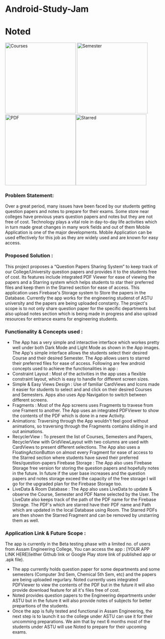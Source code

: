 # Android-Study-Jam

# Noted

<img width="230" alt="Courses" src="https://user-images.githubusercontent.com/64887274/148688047-62386163-7cac-4fc3-970d-60853056bfae.jpg"> <img width="230" alt="Semester" src="https://user-images.githubusercontent.com/64887274/148688077-67065389-5dd7-4d33-bec0-2bec08e4c5ce.jpg"><img width="230" alt="PDF" src="https://user-images.githubusercontent.com/64887274/148688088-0d47c110-8780-4303-ab81-856d49740534.jpg"><img width="230" alt="Starred" src="https://user-images.githubusercontent.com/64887274/148688096-16e7d2b0-3e51-40b3-9860-1bb4e0c10dae.jpg">
<!-- 
![X1](https://user-images.githubusercontent.com/64887274/148688047-62386163-7cac-4fc3-970d-60853056bfae.jpg)
![X2](https://user-images.githubusercontent.com/64887274/148688077-67065389-5dd7-4d33-bec0-2bec08e4c5ce.jpg)
![X3](https://user-images.githubusercontent.com/64887274/148688088-0d47c110-8780-4303-ab81-856d49740534.jpg)
![X4](https://user-images.githubusercontent.com/64887274/148688096-16e7d2b0-3e51-40b3-9860-1bb4e0c10dae.jpg) -->


### Problem Statement: 

Over a great period, many issues have been faced by our students getting question papers and notes to prepare for their exams. Some store near colleges have previous years question papers and notes but they are not free of cost.
Technology plays a vital role in day-to-day life activities which in turn made great changes in many work fields and out of them Mobile Application is one of the major developments. Mobile Application can be used effectively for this job as they are widely used and are known for easy access.

### Proposed Solution : 

This project proposes a “Question Papers Sharing System” to keep track of our College/University question papers and provides it to the students free of cost. Its features include integrated PDF Viewer for ease of viewing the papers and a Starring system which helps students to star their preferred files and keep them in the Starred section for ease of access. This application uses Firebase's Storage system to Store the papers in the Database. Currently the app works for the engineering studenst of ASTU university and the papers are being uploaded constanty. The project's scope is to not only share question paper for the specific departments but also upload notes section which is being made in progress and also upload resources for entrance exams for engineering students.

<!-- <img width="559" alt="sampleimages" src="https://user-images.githubusercontent.com/18289261/142846646-a6858641-ad88-43aa-b8bb-b690fd7126f1.png"> -->
    	  	
### Functionality & Concepts used : 

- The App has a very simple and interactive interface which workes pretty well under both Dark Mode and Light Mode as shown in the App images. The App's simple interface allows the students select their desired Course and their desired Semester. The App allows users to starred their preferred files for ease of access. Following are few android concepts used to achieve the functionalities in app : 
- Constraint Layout : Most of the activities in the app uses a flexible constraint layout, which is easy to handle for different screen sizes.
- Simple & Easy Views Design : Use of familiar CardViews and Icons made it easier for students to select and and click on their desired Courses and Semesters. Apps also uses App Navigation to switch between different screens. 
- Fragments : Most of the App screens uses Fragments to travese from one Frament to another. The App uses an integrated PDFViewer to show the contents of the PDF which is done in a new Activity.
- Animations: Traversing through the App wouldn't feel good without animations, so traversing through the Fragments contains sliding in and out animations.
- RecyclerView : To present the list of Courses, Semesters and Papers, RecyclerView with GridViewLayout with two columns are used with CardViews to present different selections. The App also uses a FloatingActionButton on almost every Fragment for ease of access to the Starred section where students have saved their preferred files/question-papers
Firebase Storage : The App also uses Firebase Storage free version for storing the question papers and hopefully notes in the future. In future if the user base increases and the question papers and notes storage exceed the capacity of the free storage I will go for the upgraded plan for the Firebase Storage too.
- LiveData & Room Database : The App also uses LiveData to update & observe the Course, Semester and PDF Name selected by the User. The LiveDate also keeps track of the path of the PDF name for the Firebase Storage. The PDF's which are starred have their PDF name and Path which are updated in the local Database using Room. The Starred PDFs are then shown the Starred Fragment and can be removed by unstarring them as well.

### Application Link & Future Scope : 

The app is currently in the Beta testing phase with a limited no. of users from Assam Engineering College, You can access the app : [YOUR APP LINK HERE](either Github link or Google Play store link of published app or .apk file).

- The app currently holds question paper for some departments and some semesters (Computer 3rd Sem, Chemical 5th Sem, etc) and the papers are being uploaded regurlary. Noted currently uses integrated PDFViewer to view the contents of the PDF but in the future it will also provide download feature for all it's files free of cost.
- Noted provides question papers to the Engineering departments under ASTU but in the future it will also provide notes of subjects for better prepartions of the students.
- Once the app is fully tested and functional in Assam Engineering, the next step is to launch it so the college under ASTU can use it for their uncomming preparations. We aim that by next 6 months most of the students under ASTU will use Noted to prepare for their upcoming exams. 
